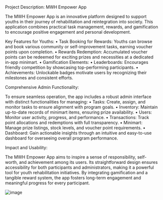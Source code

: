 Project Description: MWH Empower App

The MWH Empower App is an innovative platform designed to support youths in their journey of rehabilitation and reintegration into society. This application combines practical task management, rewards, and gamification to encourage positive engagement and personal development.

Key Features for Youths:
	•	Task Booking for Rewards: Youths can browse and book various community or self-improvement tasks, earning voucher points upon completion.
	•	Rewards Redemption: Accumulated voucher points can be redeemed for exciting prizes and necessities at a dedicated in-app minimart.
	•	Gamification Elements:
	•	Leaderboards: Encourages friendly competition by showcasing top-performing participants.
	•	Achievements: Unlockable badges motivate users by recognizing their milestones and consistent efforts.

Comprehensive Admin Functionality:

To ensure seamless operation, the app includes a robust admin interface with distinct functionalities for managing:
	•	Tasks: Create, assign, and monitor tasks to ensure alignment with program goals.
	•	Inventory: Maintain up-to-date records of minimart items, ensuring prize availability.
	•	Users: Monitor user activity, progress, and performance.
	•	Transactions: Track point allocations and redemptions with full transparency.
	•	Minimart: Manage prize listings, stock levels, and voucher point requirements.
	•	Dashboard: Gain actionable insights through an intuitive and easy-to-use dashboard for overseeing overall program performance.

Impact and Usability:

The MWH Empower App aims to inspire a sense of responsibility, self-worth, and achievement among its users. Its straightforward design ensures accessibility for both participants and administrators, making it a powerful tool for youth rehabilitation initiatives. By integrating gamification and a tangible reward system, the app fosters long-term engagement and meaningful progress for every participant.


![image](https://github.com/user-attachments/assets/bb915e76-3346-4d57-8161-808366d0e275)
